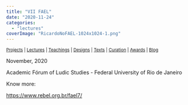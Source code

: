 ```yaml
---
title: "VII FAEL"
date: "2020-11-24"
categories: 
  - "lectures"
coverImage: "RicardoNoFAEL-1024x1024-1.png"
---
```


<small>[Projects](../projects.html) | [Lectures](../lectures.html) | [Teachings](../teachings.html) | [Designs](../designs.html) | [Texts](../texts.html) | [Curation](../curation.html) | [Awards](../awards.html) | <a href="https://readruiz.medium.com/" target="_blank">Blog</a></small>

November, 2020

Academic Fórum of Ludic Studies - Federal University of Rio de Janeiro

Know more:

https://www.rebel.org.br/fael7/
